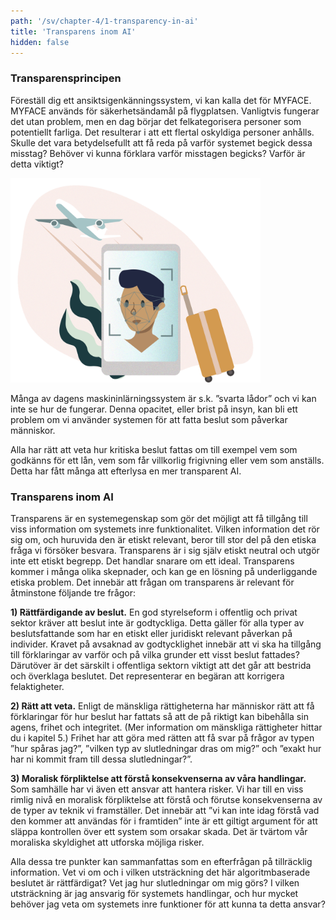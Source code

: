 ```yaml
---
path: '/sv/chapter-4/1-transparency-in-ai'
title: 'Transparens inom AI'
hidden: false
---
```


<hero-icon heroIcon='chap4'/>

### Transparensprincipen

Föreställ dig ett ansiktsigenkänningssystem, vi kan kalla det för MYFACE. MYFACE används för säkerhetsändamål på flygplatsen. Vanligtvis fungerar det utan problem, men en dag börjar det felkategorisera personer som potentiellt farliga. Det resulterar i att ett flertal oskyldiga personer anhålls. Skulle det vara betydelsefullt att få reda på varför systemet begick dessa misstag? Behöver vi kunna förklara varför misstagen begicks? Varför är detta viktigt?

<img src="./myface.svg" alt="myface" width="400px"> </img>

<styled-text>

Många av dagens maskininlärningssystem är s.k. ”svarta lådor” och vi kan inte se hur de fungerar. Denna opacitet, eller brist på insyn, kan bli ett problem om vi använder systemen för att fatta beslut som påverkar människor.

Alla har rätt att veta hur kritiska beslut fattas om till exempel vem som godkänns för ett lån, vem som får villkorlig frigivning eller vem som anställs. Detta har fått många att efterlysa en mer transparent AI.

### Transparens inom AI


Transparens är en systemegenskap som gör det möjligt att få tillgång till viss information om systemets inre funktionalitet. Vilken information det rör sig om, och huruvida den är etiskt relevant, beror till stor del på den etiska fråga vi försöker besvara. Transparens är i sig själv etiskt neutral och utgör inte ett etiskt begrepp. Det handlar snarare om ett ideal. Transparens kommer i många olika skepnader, och kan ge en lösning på underliggande etiska problem. Det innebär att frågan om transparens är relevant för åtminstone följande tre frågor:

**1) Rättfärdigande av beslut.** En god styrelseform i offentlig och privat sektor kräver att beslut inte är godtyckliga. Detta gäller för alla typer av beslutsfattande som har en etiskt eller juridiskt relevant påverkan på individer. Kravet på avsaknad av godtycklighet innebär att vi ska ha tillgång till förklaringar av varför och på vilka grunder ett visst beslut fattades? Därutöver är det särskilt i offentliga sektorn viktigt att det går att bestrida och överklaga beslutet. Det representerar en begäran att korrigera felaktigheter.

**2) Rätt att veta.** Enligt de mänskliga rättigheterna har människor rätt att få förklaringar för hur beslut har fattats så att de på riktigt kan bibehålla sin agens, frihet och integritet. (Mer information om mänskliga rättigheter hittar du i kapitel 5.) Frihet har att göra med rätten att få svar på frågor av typen ”hur spåras jag?”, ”vilken typ av slutledningar dras om mig?” och ”exakt hur har ni kommit fram till dessa slutledningar?”.

**3) Moralisk förpliktelse att förstå konsekvenserna av våra handlingar.** Som samhälle har vi även ett ansvar att hantera risker. Vi har till en viss rimlig nivå en moralisk förpliktelse att förstå och förutse konsekvenserna av de typer av teknik vi framställer. Det innebär att ”vi kan inte idag förstå vad den kommer att användas för i framtiden” inte är ett giltigt argument för att släppa kontrollen över ett system som orsakar skada. Det är tvärtom vår moraliska skyldighet att utforska möjliga risker.

Alla dessa tre punkter kan sammanfattas som en efterfrågan på tillräcklig information. Vet vi om och i vilken utsträckning det här algoritmbaserade beslutet är rättfärdigat? Vet jag hur slutledningar om mig görs? I vilken utsträckning är jag ansvarig för systemets handlingar, och hur mycket behöver jag veta om systemets inre funktioner för att kunna ta detta ansvar?

</styled-text>
